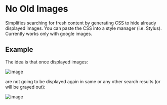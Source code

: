 # No Old Images
Simplifies searching for fresh content by generating CSS to hide already displayed images. You can paste the CSS into a style manager (i.e. Stylus). Currently works only with google images.

## Example

The idea is that once displayed images:

![image](https://user-images.githubusercontent.com/4053141/197349185-717c6c60-efc7-4c07-ae7f-8f027cb8f327.png)

are not going to be displayed again in same or any other search results (or will be grayed out):

![image](https://user-images.githubusercontent.com/4053141/197349204-1609e435-3b12-4ac8-b59d-3fdc16d6e9ea.png)
